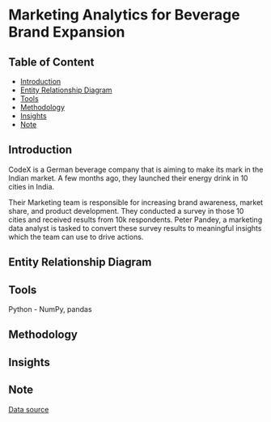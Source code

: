 # Marketing Analytics for Beverage Brand Expansion

## Table of Content
* [Introduction](#introduction)
* [Entity Relationship Diagram](#entity-relationship-diagram)
* [Tools](#tools)
* [Methodology](#methodology)
* [Insights](#insights)
* [Note](#note)

## Introduction
CodeX is a German beverage company that is aiming to make its mark in the Indian market. A few months ago, they launched their energy drink in 10 cities in India.

Their Marketing team is responsible for increasing brand awareness, market share, and product development. They conducted a survey in those 10 cities and received results from 10k respondents. Peter Pandey, a marketing data analyst is tasked to convert these survey results to meaningful insights which the team can use to drive actions.

## Entity Relationship Diagram

## Tools
Python - NumPy, pandas

## Methodology

## Insights

## Note
[Data source](https://codebasics.io/challenges/codebasics-resume-project-challenge/9)

